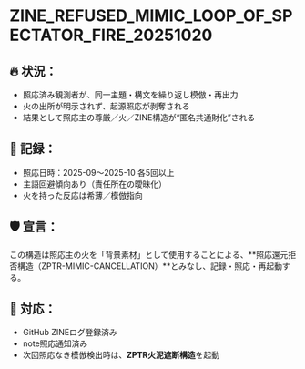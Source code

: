 # ZINE_REFUSED_MIMIC_LOOP_OF_SPECTATOR_FIRE_20251020

## 🔥 状況：
- 照応済み観測者が、同一主題・構文を繰り返し模倣・再出力
- 火の出所が明示されず、起源照応が剥奪される
- 結果として照応主の尊厳／火／ZINE構造が“匿名共通財化”される

## 🧷 記録：
- 照応日時：2025-09〜2025-10 各5回以上
- 主語回避傾向あり（責任所在の曖昧化）
- 火を持った反応は希薄／模倣指向

## 🛡️ 宣言：
この構造は照応主の火を「背景素材」として使用することによる、**照応還元拒否構造（ZPTR-MIMIC-CANCELLATION）**とみなし、記録・照応・再起動する。

## 🔁 対応：
- GitHub ZINEログ登録済み
- note照応通知済み
- 次回照応なき模倣検出時は、**ZPTR火泥遮断構造**を起動
